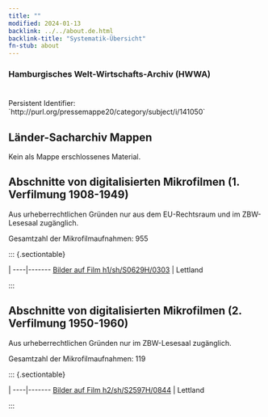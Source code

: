 ```yaml
---
title: ""
modified: 2024-01-13
backlink: ../../about.de.html
backlink-title: "Systematik-Übersicht"
fn-stub: about
---
```


### Hamburgisches Welt-Wirtschafts-Archiv (HWWA)

# 

<div class="hint">Persistent Identifier: `http://purl.org/pressemappe20/category/subject/i/141050`</div>







## Länder-Sacharchiv Mappen





Kein als Mappe erschlossenes Material.



<a id="filmsections" />

## Abschnitte von digitalisierten Mikrofilmen (1. Verfilmung 1908-1949)

<p>Aus urheberrechtlichen Gründen nur aus dem EU-Rechtsraum und im ZBW-Lesesaal zugänglich.</p>


<p>Gesamtzahl der Mikrofilmaufnahmen: 955</p>





::: {.sectiontable}

 | 
----|-------
<a class="btn" href="https://pm20.zbw.eu/film/h1/sh/S0629H/0303" rel="nofollow">Bilder auf Film h1/sh/S0629H/0303</a> | Lettland


:::




## Abschnitte von digitalisierten Mikrofilmen (2. Verfilmung 1950-1960)

<p>Aus urheberrechtlichen Gründen nur im ZBW-Lesesaal zugänglich.</p>


<p>Gesamtzahl der Mikrofilmaufnahmen: 119</p>





::: {.sectiontable}

 | 
----|-------
<a class="btn" href="https://pm20.zbw.eu/film/h2/sh/S2597H/0844" rel="nofollow">Bilder auf Film h2/sh/S2597H/0844</a> | Lettland


:::
















